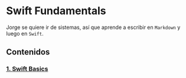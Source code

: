 # Swift Fundamentals
Jorge se quiere ir de sistemas, así que aprende a escribir en ```Markdown``` y luego en ```Swift```.  
## Contenidos
<a href="https://github.com/jfalava/swift-fundamentals/blob/main/swift_basics.md"><h3>1. Swift Basics</h3></a>